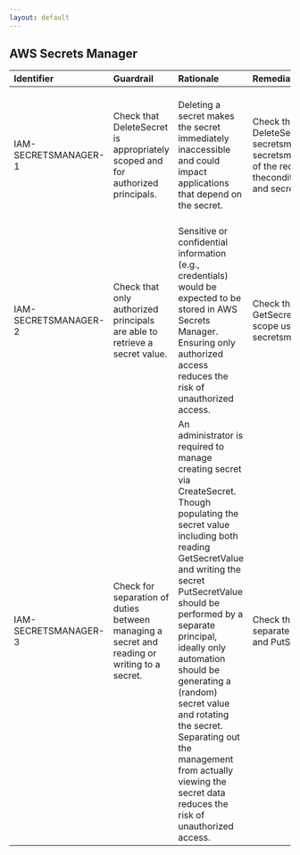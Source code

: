 ```yaml
---
layout: default
---
```




## AWS Secrets Manager

| Identifier           | Guardrail                                                                                    | Rationale                                                                                                                                                                                                                                                                                                                                                                                                                                       | Remediation                                                                                                                                                                                                                                                                                                                               | References                                                                                                                                                                                                                                                                                                                                                                                                                                                                                                                                                                                                                                                                                                                                               | IAM Actions                           |
|:---------------------|:---------------------------------------------------------------------------------------------|:------------------------------------------------------------------------------------------------------------------------------------------------------------------------------------------------------------------------------------------------------------------------------------------------------------------------------------------------------------------------------------------------------------------------------------------------|:------------------------------------------------------------------------------------------------------------------------------------------------------------------------------------------------------------------------------------------------------------------------------------------------------------------------------------------|:---------------------------------------------------------------------------------------------------------------------------------------------------------------------------------------------------------------------------------------------------------------------------------------------------------------------------------------------------------------------------------------------------------------------------------------------------------------------------------------------------------------------------------------------------------------------------------------------------------------------------------------------------------------------------------------------------------------------------------------------------------|:--------------------------------------|
| IAM-SECRETSMANAGER-1 | Check that DeleteSecret is appropriately scoped and for authorized principals.               | Deleting a secret makes the secret immediately inaccessible and could impact applications that depend on the secret.                                                                                                                                                                                                                                                                                                                            | Check that Only authorized principals can invoke DeleteSecret Scope using secretsmanager:SecretId secretsmanager:AllowRotationLambdaArn or with a tag secretsmanager:ResourceTag/Optionally prevent disabling of the recovery window using theconditionssecretsmanager:ForceDeleteWithoutRecovery and secretsmanager:RecoveryWindowInDays | [https://docs.aws.amazon.com/secretsmanager/latest/userguide/manage_delete-restore-secret.html](https://docs.aws.amazon.com/secretsmanager/latest/userguide/manage_delete-restore-secret.html)<br><br>[https://docs.aws.amazon.com/secretsmanager/latest/apireference/API_DeleteSecret.html#SecretsManager-DeleteSecret-request-ForceDeleteWithoutRecovery](https://docs.aws.amazon.com/secretsmanager/latest/apireference/API_DeleteSecret.html#SecretsManager-DeleteSecret-request-ForceDeleteWithoutRecovery)<br><br>[https://docs.aws.amazon.com/secretsmanager/latest/userguide/reference_iam-permissions.html#iam-contextkeys](https://docs.aws.amazon.com/secretsmanager/latest/userguide/reference_iam-permissions.html#iam-contextkeys)<br><br> | secretsmanager:DeleteSecret<br><br>   |
| IAM-SECRETSMANAGER-2 | Check that only authorized principals are able to retrieve a secret value.                   | Sensitive or confidential information (e.g., credentials) would be expected to be stored in AWS Secrets Manager. Ensuring only authorized access reduces the risk of unauthorized access.                                                                                                                                                                                                                                                       | Check that only authorized principals can invoke GetSecretValue. Specify the Secret Resource Arn. Also, scope using the Condition key secretsmanager:SecretId or secretsmanager:ResourceTag/                                                                                                                                              | [https://docs.aws.amazon.com/secretsmanager/latest/apireference/API_GetSecretValue.html](https://docs.aws.amazon.com/secretsmanager/latest/apireference/API_GetSecretValue.html)<br><br>[https://docs.aws.amazon.com/secretsmanager/latest/userguide/reference_iam-permissions.html#iam-contextkeys](https://docs.aws.amazon.com/secretsmanager/latest/userguide/reference_iam-permissions.html#iam-contextkeys)<br><br>                                                                                                                                                                                                                                                                                                                                 | secretsmanager:GetSecretValue<br><br> |
| IAM-SECRETSMANAGER-3 | Check for separation of duties between managing a secret and reading or writing to a secret. | An administrator is required to manage creating secret via CreateSecret. Though populating the secret value including both reading GetSecretValue and writing the secret PutSecretValue should be performed by a separate principal, ideally only automation should be generating a (random) secret value and rotating the secret. Separating out the management from actually viewing the secret data reduces the risk of unauthorized access. | Check that the administration CreateSecret principal is separate from the secret value principal GetSecretValue and PutSecretValue.                                                                                                                                                                                                       |                                                                                                                                                                                                                                                                                                                                                                                                                                                                                                                                                                                                                                                                                                                                                          | secretsmanager:CreateSecret<br><br>   |